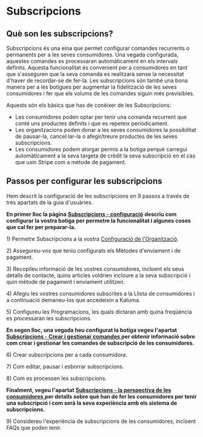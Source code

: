 # Subscripcions

## Què son les subscripcions?  <a id="what-are-subscriptions"></a>

Subscripcions és una eina que permet configurar comandes recurrents o permanents per a les seves consumidores. Una vegada configurada, aquestes comandes es processaran automàticament en els intervals definits. Aquesta funcionalitat és convenient per a consumidores en tant que s'asseguren que la seva comanda es realitzarà sense la necessitat d'haver de recordar-se de fer-la. Les subscripcions són també una bona manera per a les botigues per augmentar la fidelització de les seves consumidores i fer que els volums de les comandes siguin més previsibles.

Aquests són els bàsics que has de conèixer de les Subscripcions:

* Les consumidores poden optar per tenir una comanda recurrent que conté uns productes definits i que es repeteix periòdicament. 
* Les organitzacions poden donar a les seves consumidores la possibilitat de pausar-la, cancel·lar-la o afegir/treure productes de les seves subscripcions.
* Les consumidores podem atorgar permís a la botiga perquè carregui automàticament a la seva targeta de crèdit la seva subscripció en el cas que usin Stripe com a mètode de pagament.

## Passos per configurar les subscripcions  <a id="steps-to-set-up-subscriptions"></a>

Hem descrit la configuració de les subscripcions en 9 passos a través de tres apartats de la guia d'usuàries.

**En primer lloc la pàgina** [**Subscripcions - configuració**](https://guia.katuma.org/funcionalitats-avancades/subscripcions/subscripcions-configuracio) **descriu com configurar la vostra botiga per permetre la funcionalitat i algunes coses que cal fer per preparar-la.**

1\) Permetre Subscripcions a la vostra [Configuració de l'Organització](https://guia.katuma.org/basic-features/configuracio-de-lorganitzacio).

2\) Assegureu-vos que teniu configurats els Mètodes d'enviament i de pagament.

3\) Recopileu informació de les vostres consumidores, incloent els seus detalls de contacte, quins articles voldrien incloure a la seva subscripció i quin mètode de pagament i enviament utilitzen.

4\) Afegiu les vostres consumidores subscrites a la Llista de consumidores i a continuació demaneu-los que accedeixin a Katuma.

5\) Configureu les Programacions, les quals dictaran amb quina freqüència es processaran les subscripcions.

**En segon lloc, una vegada heu configurat la botiga vegeu l'apartat** [**Subscripcions - Crear i gestionar comandes** ](https://guia.katuma.org/funcionalitats-avancades/subscripcions/subscripcions-crear-i-gestionar-comandes)**per obtenir informació sobre com crear i gestionar les comandes de subscripció de les consumidores.**

6\) Crear subscripcions per a cada consumidora.

7\) Com editar, pausar i esborrar subscripcions.

8\) Com es processen les subscripcions.

**Finalment, vegeu l'apartat** [**Subscripcions - la perspectiva de les consumidores** ](https://guia.katuma.org/funcionalitats-avancades/subscripcions/subscripcions-la-perspectiva-de-la-consumidora)**per detalls sobre què han de fer les consumidores per tenir una subscripció i com serà la seva experiència amb els sistema de subscripcions.**

9\) Considereu l'experiència de subscripcions de les consumidores, incloent FAQs que poden tenir.

